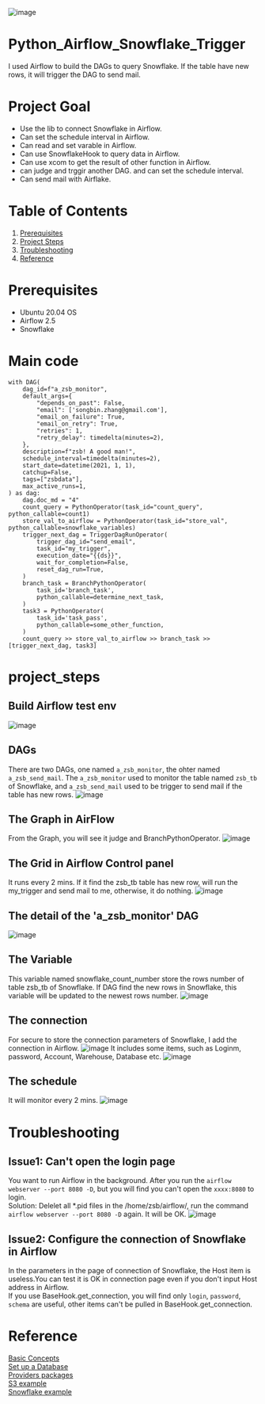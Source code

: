 ![image](https://user-images.githubusercontent.com/75282285/222922597-5cc59d8c-96b9-4ba2-b54b-2454f7c26f08.png)


# Python_Airflow_Snowflake_Trigger
I used Airflow to build the DAGs to query Snowflake. If the table have new rows, it will trigger the DAG to send mail. 

# Project Goal
* Use the lib to connect Snowflake in Airflow. 
* Can set the schedule interval in Airflow.
* Can read and set varable in Airflow.
* Can use SnowflakeHook to query data in Airflow.
* Can use xcom to get the result of other function in Airflow.
* can judge and trggir another DAG. and can set the schedule interval. 
* Can send mail with Airflake.

# Table of Contents
1. [Prerequisites](#prerequisites)
2. [Project Steps](#project_steps)
3. [Troubleshooting](#troubleshooting)
4. [Reference](#reference)

# Prerequisites  <a name="prerequisites"></a>
- Ubuntu 20.04 OS
- Airflow 2.5
- Snowflake

# Main code
```
with DAG(
    dag_id=f"a_zsb_monitor",
    default_args={
        "depends_on_past": False,
        "email": ['songbin.zhang@gmail.com'],
        "email_on_failure": True,
        "email_on_retry": True,
        "retries": 1,
        "retry_delay": timedelta(minutes=2),
    },
    description=f"zsb! A good man!",
    schedule_interval=timedelta(minutes=2),
    start_date=datetime(2021, 1, 1),
    catchup=False,
    tags=["zsbdata"],
    max_active_runs=1,
) as dag:
    dag.doc_md = "4"
    count_query = PythonOperator(task_id="count_query", python_callable=count1)
    store_val_to_airflow = PythonOperator(task_id="store_val", python_callable=snowflake_variables)
    trigger_next_dag = TriggerDagRunOperator(
        trigger_dag_id="send_email",
        task_id="my_trigger",
        execution_date="{{ds}}",
        wait_for_completion=False,
        reset_dag_run=True,
    )
    branch_task = BranchPythonOperator(
        task_id='branch_task',
        python_callable=determine_next_task,
    )
    task3 = PythonOperator(
        task_id='task_pass',
        python_callable=some_other_function,
    )
    count_query >> store_val_to_airflow >> branch_task >> [trigger_next_dag, task3]
```

# project_steps <a name="project_steps"></a>
## Build Airflow test env
![image](https://user-images.githubusercontent.com/75282285/208811379-6ba7e2de-9ece-413e-a993-1f9d40091af7.png)


## DAGs
There are two DAGs, one named `a_zsb_monitor`, the ohter named `a_zsb_send_mail`. The  `a_zsb_monitor` used to monitor the table named `zsb_tb` of Snowflake, and `a_zsb_send_mail` used to be trigger to send mail if the table has new rows.
![image](https://user-images.githubusercontent.com/75282285/208808318-43a7f891-8a73-4857-af0e-702fa4d4a6db.png)

## The Graph in AirFlow
From the Graph, you will see it judge and BranchPythonOperator. 
![image](https://user-images.githubusercontent.com/75282285/208809076-40075b18-75c8-4c7f-a869-bc9e1352a974.png)

## The Grid in Airflow Control panel
It runs every 2 mins. If it find the zsb_tb table has new row, will run the my_trigger and send mail to me, otherwise, it do nothing.
![image](https://user-images.githubusercontent.com/75282285/208809854-8052d05c-07e1-4b20-8b04-7c6f2d9aa35e.png)


## The detail of the 'a_zsb_monitor' DAG
![image](https://user-images.githubusercontent.com/75282285/208809500-49646905-acd3-497f-846f-00c872a0c44b.png)


## The Variable
This variable named snowflake_count_number store the rows number of table zsb_tb of Snowflake. If DAG find the new rows in Snowflake, this variable will be updated to the newest rows number.
![image](https://user-images.githubusercontent.com/75282285/208809988-df17a77b-4544-42d5-acf8-12b1c91bac41.png)

## The connection
For secure to store the connection parameters of Snowflake, I add the connection in Airflow. 
![image](https://user-images.githubusercontent.com/75282285/208810345-a903aae9-09a4-41ed-94e5-80104b5ea141.png)
It includes some items, such as Loginm, password, Account, Warehouse, Database etc.
![image](https://user-images.githubusercontent.com/75282285/208811501-ed40cd71-b531-44b3-8a6c-0760885aa5f6.png)


## The schedule
It will monitor every 2 mins.
![image](https://user-images.githubusercontent.com/75282285/208811802-297ede0b-0c15-461b-80ff-8ad36fee3bc7.png)

# Troubleshooting <a name="troubleshooting"></a>
## Issue1: Can't open the login page
You want to run Airflow in the background. After you run the `airflow webserver --port 8080 -D`, but you will find you can't open the `xxxx:8080` to login.      
Solution: Delelet all *.pid files in the /home/zsb/airflow/, run the command `airflow webserver --port 8080 -D` again. It will be OK.
![image](https://user-images.githubusercontent.com/75282285/208895730-9c2178f0-5861-45f5-8ade-534e2e4ff431.png)

## Issue2: Configure the connection of Snowflake in Airflow
In the parameters in the page of connection of Snowflake, the Host item is useless.You can test it is OK in connection page even if you don't input Host address in Airflow.     
If you use BaseHook.get_connection, you will find only `login`, `password`, `schema` are useful, other items can't be pulled in BaseHook.get_connection.

# <a name="reference">Reference</a>
[Basic Concepts](https://airflow.apache.org/docs/apache-airflow/1.10.6/concepts.html?highlight=branch%20operator)</br>
[Set up a Database](https://airflow.apache.org/docs/apache-airflow/stable/howto/set-up-database.html)</br>
[Providers packages](https://airflow.apache.org/docs/apache-airflow-providers/packages-ref.html)</br>
[S3 example](https://airflow.apache.org/docs/apache-airflow-providers-amazon/stable/_modules/tests/system/providers/amazon/aws/example_s3.html)</br>
[Snowflake example](https://community.snowflake.com/s/article/How-to-connect-Apache-Airflow-to-Snowflake-and-schedule-queries-jobs)</br>

